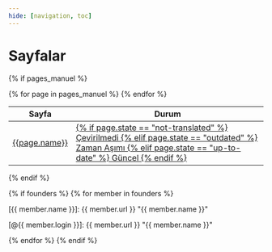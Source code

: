 ```yaml
---
hide: [navigation, toc]
---
```


# Sayfalar

{% if pages_manuel %}
<table>
    <thead>
        <tr>
            <th>Sayfa</th>
            <th>Durum</th>
        </tr>
    </thead>
    <tbody>
        {% for page in pages_manuel %}
        <tr>
            <td><a href="https://github.com/tiangolo/fastapi/blob/master/docs/en/docs{{page.name}}">{{page.name}}</a></td>
            <td>
                <a href="https://github.com/tiangolo/fastapi/blob/master/docs/tr/docs{{page.name}}">
                {% if page.state == "not-translated" %}
                    Çevirilmedi
                {% elif page.state == "outdated" %}
                    Zaman Aşımı
                {% elif page.state == "up-to-date" %}
                    Güncel
                {% endif %}
                </a>
            </td>
        </tr>
        {% endfor %}
    </tbody>
</table>
{% endif %}

<!-- Add refs from founders -->
{% if founders %}
{% for member in founders %}

[{{ member.name }}]: {{ member.url }} "{{ member.name }}"

[@{{ member.login }}]: {{ member.url }} "{{ member.name }}"

{% endfor %}
{% endif %}
